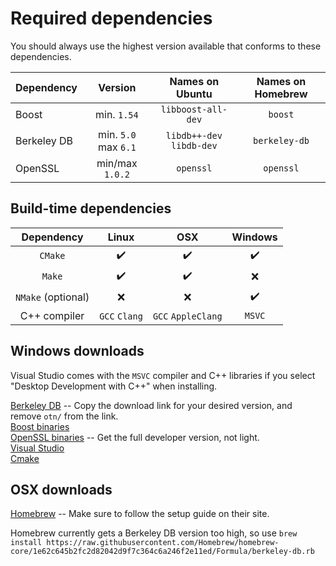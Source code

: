 Required dependencies
======
You should always use the highest version available that conforms to these dependencies.

|Dependency |Version             |Names on Ubuntu          |Names on Homebrew
|:----------|:------------------:|:-----------------------:|:------:
|Boost      |min. `1.54`         |`libboost-all-dev`       |`boost`
|Berkeley DB|min. `5.0` max `6.1`|`libdb++-dev` `libdb-dev`|`berkeley-db`
|OpenSSL    |min/max `1.0.2`     |`openssl`                |`openssl`

Build-time dependencies
---
|Dependency        |Linux        |OSX               |Windows
|:----------------:|:-----------:|:----------------:|:---:
|`CMake`           |✔️            |✔️                 |✔️
|`Make`            |✔️            |✔️                 |❌
|`NMake` (optional)|❌            |❌                 |✔️
|C++ compiler      |`GCC` `Clang`|`GCC` `AppleClang`|`MSVC`

Windows downloads
---
Visual Studio comes with the `MSVC` compiler and C++ libraries if you select "Desktop Development with C++" when installing.  

[Berkeley DB](http://www.oracle.com/technetwork/database/database-technologies/berkeleydb/downloads/index-082944.html) -- Copy the download link for your desired version, and remove `otn/` from the link.  
[Boost binaries](https://sourceforge.net/projects/boost/files/boost-binaries/)  
[OpenSSL binaries](https://slproweb.com/products/Win32OpenSSL.html) -- Get the full developer version, not light.  
[Visual Studio](https://www.visualstudio.com)  
[Cmake](https://cmake.org/download/)   

OSX downloads
---
[Homebrew](https://brew.sh/) -- Make sure to follow the setup guide on their site.  

Homebrew currently gets a Berkeley DB version too high, so use `brew install https://raw.githubusercontent.com/Homebrew/homebrew-core/1e62c645b2fc2d82042d9f7c364c6a246f2e11ed/Formula/berkeley-db.rb`
